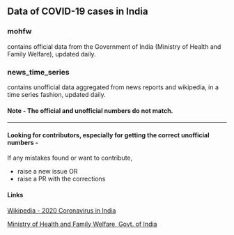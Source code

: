 ## Data of COVID-19 cases in India

### mohfw
contains official data from the Government of India (Ministry of Health and Family Welfare), updated daily.

### news_time_series
contains unofficial data aggregated from news reports and wikipedia, in a time series fashion, updated daily. 

#### Note - The official and unofficial numbers do not match. 
___
#### Looking for contributors, especially for getting the correct unofficial numbers -

If any mistakes found or want to contribute, 
- raise a new issue OR
- raise a PR with the corrections

#### Links
[Wikipedia - 2020 Coronavirus in India](https://en.wikipedia.org/wiki/2020_coronavirus_pandemic_in_India)

[Ministry of Health and Family Welfare, Govt. of India](https://www.mohfw.gov.in)
